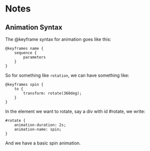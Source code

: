 #  Notes

## Animation Syntax
The @keyframe syntax for animation goes like this:
```
@keyframes name {
    sequence {
        parameters
    }
}
```

So for something like `rotation`, we can have something like:
```
@keyframes spin {
    to {
        transform: rotate(360deg);
    }
}
```
In the element we want to rotate, say a div with id #rotate, we write:

```
#rotate {
    animation-duration: 2s;
    animation-name: spin;
}
```

And we have a basic spin animation. 